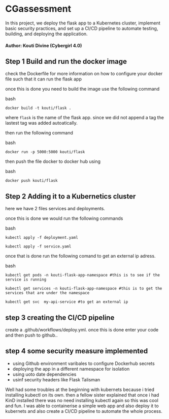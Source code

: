 # CGassessment
In this project, we deploy the flask app to a Kubernetes cluster, implement basic security practices, and set up a CI/CD pipeline to automate testing, building, and deploying the application.

#### Author: Kouti Divine (Cybergirl 4.0)

## Step 1 Build and run the docker image

check the Dockerfile for more information on how to configure your docker file such that it can run the flask app

once this is done you need to build the image use the following command 

bash
```
docker build -t kouti/flask .
```
where ```flask``` is the name of the flask app.
since we did not append a tag the lastest tag was added autoatically.


then run the following command

bash
```
docker run -p 5000:5000 kouti/flask
```

then push the file docker to docker hub using 

bash
```
docker push kouti/flask
``` 
## Step 2 Adding it to a Kubernetics cluster

here we have 2 files services and deployments.

once this is done we would run the following commands 

bash
```
kubectl apply -f deployment.yaml

kubectl apply -f service.yaml
```

once that is done run the following comand to get an external ip adress.

bash
```
kubectl get pods -n kouti-flask-app-namespace #this is to see if the service is running

kubectl get services -n kouti-flask-app-namespace #this is to get the services that are under the namespace

kubectl get svc  my-api-service #to get an external ip
```

## step 3 creating the CI/CD pipeline
create a .github/workflows/deploy.yml. once this is done enter your code and then push to github..
## step 4 some security measure implemented
* using Github environment varibales to configure Dockerhub secrets
* deploying the app in a different namespace for isolation
* using uoto date dependencies
* usinf security headers like Flask Talisman

Well had some troubles at the beginning with kubernets because i tried installing kubectl on its own. then a fellow sister explained that once i had KinD installed there was no need installing kubectl again so this was cool and fun. I was able to containerise a simple web app and also deploy it to kubernets and also create a CI/CD pipeline to automate the whole process.
